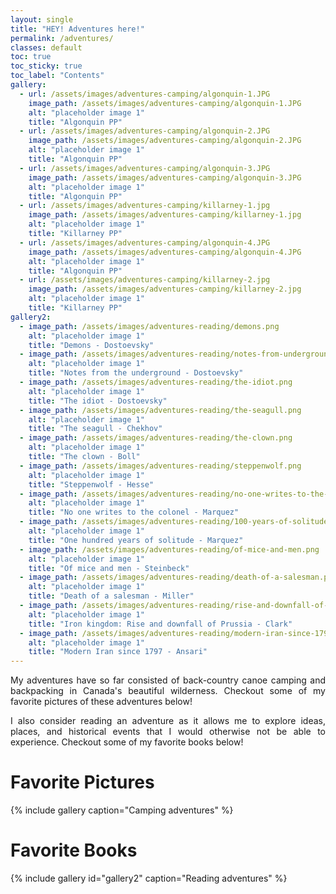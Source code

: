 ```yaml
---
layout: single
title: "HEY! Adventures here!"
permalink: /adventures/
classes: default
toc: true
toc_sticky: true
toc_label: "Contents"
gallery:
  - url: /assets/images/adventures-camping/algonquin-1.JPG
    image_path: /assets/images/adventures-camping/algonquin-1.JPG
    alt: "placeholder image 1"
    title: "Algonquin PP"
  - url: /assets/images/adventures-camping/algonquin-2.JPG
    image_path: /assets/images/adventures-camping/algonquin-2.JPG
    alt: "placeholder image 1"
    title: "Algonquin PP"
  - url: /assets/images/adventures-camping/algonquin-3.JPG
    image_path: /assets/images/adventures-camping/algonquin-3.JPG
    alt: "placeholder image 1"
    title: "Algonquin PP"
  - url: /assets/images/adventures-camping/killarney-1.jpg
    image_path: /assets/images/adventures-camping/killarney-1.jpg
    alt: "placeholder image 1"
    title: "Killarney PP"
  - url: /assets/images/adventures-camping/algonquin-4.JPG
    image_path: /assets/images/adventures-camping/algonquin-4.JPG
    alt: "placeholder image 1"
    title: "Algonquin PP"
  - url: /assets/images/adventures-camping/killarney-2.jpg
    image_path: /assets/images/adventures-camping/killarney-2.jpg
    alt: "placeholder image 1"
    title: "Killarney PP"
gallery2:
  - image_path: /assets/images/adventures-reading/demons.png
    alt: "placeholder image 1"
    title: "Demons - Dostoevsky"
  - image_path: /assets/images/adventures-reading/notes-from-underground.png
    alt: "placeholder image 1"
    title: "Notes from the underground - Dostoevsky"
  - image_path: /assets/images/adventures-reading/the-idiot.png
    alt: "placeholder image 1"
    title: "The idiot - Dostoevsky"
  - image_path: /assets/images/adventures-reading/the-seagull.png
    alt: "placeholder image 1"
    title: "The seagull - Chekhov"
  - image_path: /assets/images/adventures-reading/the-clown.png
    alt: "placeholder image 1"
    title: "The clown - Boll"
  - image_path: /assets/images/adventures-reading/steppenwolf.png
    alt: "placeholder image 1"
    title: "Steppenwolf - Hesse"
  - image_path: /assets/images/adventures-reading/no-one-writes-to-the-colonel.png
    alt: "placeholder image 1"
    title: "No one writes to the colonel - Marquez"
  - image_path: /assets/images/adventures-reading/100-years-of-solitude.png
    alt: "placeholder image 1"
    title: "One hundred years of solitude - Marquez"
  - image_path: /assets/images/adventures-reading/of-mice-and-men.png
    alt: "placeholder image 1"
    title: "Of mice and men - Steinbeck"
  - image_path: /assets/images/adventures-reading/death-of-a-salesman.png
    alt: "placeholder image 1"
    title: "Death of a salesman - Miller"
  - image_path: /assets/images/adventures-reading/rise-and-downfall-of-prussia.png
    alt: "placeholder image 1"
    title: "Iron kingdom: Rise and downfall of Prussia - Clark"
  - image_path: /assets/images/adventures-reading/modern-iran-since-1797.png
    alt: "placeholder image 1"
    title: "Modern Iran since 1797 - Ansari"
---
```

<style>
p {
  text-align: justify;
}
</style>

My adventures have so far consisted of back-country canoe camping and backpacking in Canada's beautiful wilderness. Checkout some of my favorite pictures of these adventures below!

I also consider reading an adventure as it allows me to explore ideas, places, and historical events that I would otherwise not be able to experience. Checkout some of my favorite books below! 

# Favorite Pictures
{% include gallery caption="Camping adventures" %}

# Favorite Books
{% include gallery id="gallery2" caption="Reading adventures" %}